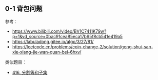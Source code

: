 ## 0-1 背包问题

参考：

- https://www.bilibili.com/video/BV1C7411K79w?p=1&vd_source=0bac91cea85eca17b95f8cb541e419a5
- https://labuladong.gitee.io/algo/3/27/81/
- https://leetcode.cn/problems/coin-change-2/solution/gong-shui-san-xie-xiang-jie-wan-quan-bei-6hxv/


类似题目：

- [416. 分割等和子集](https://leetcode.cn/problems/partition-equal-subset-sum/)


